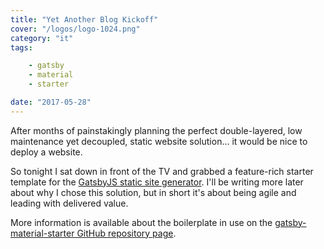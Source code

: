 ```yaml
---
title: "Yet Another Blog Kickoff"
cover: "/logos/logo-1024.png"
category: "it"
tags:

    - gatsby
    - material
    - starter

date: "2017-05-28"
---
```


After months of painstakingly planning the perfect double-layered, low maintenance yet decoupled, static website solution...
it would be nice to deploy a website.

So tonight I sat down in front of the TV and grabbed a feature-rich starter template for the [GatsbyJS static site generator](https://www.gatsbyjs.com/).
I'll be writing more later about why I chose this solution, but in short it's about being agile and leading with delivered value.

More information is available about the boilerplate in use on the [gatsby-material-starter GitHub repository page](https://github.com/Vagr9K/gatsby-material-starter).
